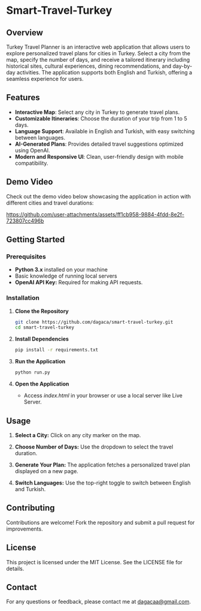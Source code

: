 # Smart-Travel-Turkey

## Overview

Turkey Travel Planner is an interactive web application that allows users to explore personalized travel plans for cities in Turkey. Select a city from the map, specify the number of days, and receive a tailored itinerary including historical sites, cultural experiences, dining recommendations, and day-by-day activities. The application supports both English and Turkish, offering a seamless experience for users.

## Features

- **Interactive Map**: Select any city in Turkey to generate travel plans.
- **Customizable Itineraries**: Choose the duration of your trip from 1 to 5 days.
- **Language Support**: Available in English and Turkish, with easy switching between languages.
- **AI-Generated Plans**: Provides detailed travel suggestions optimized using OpenAI.
- **Modern and Responsive UI**: Clean, user-friendly design with mobile compatibility.

## Demo Video

Check out the demo video below showcasing the application in action with different cities and travel durations:

https://github.com/user-attachments/assets/ff1cb958-9884-4fdd-8e2f-723807cc496b

## Getting Started

### Prerequisites

- **Python 3.x** installed on your machine
- Basic knowledge of running local servers
- **OpenAI API Key:** Required for making API requests.

### Installation

1. **Clone the Repository**
   ```bash
   git clone https://github.com/dagaca/smart-travel-turkey.git
   cd smart-travel-turkey
   ```
   
2. **Install Dependencies**
   ```bash
   pip install -r requirements.txt
   ```
   
3. **Run the Application**
   ```bash
   python run.py
   ```
   
4. **Open the Application**
   - Access *index.html* in your browser or use a local server like Live Server.

## Usage

1. **Select a City:** Click on any city marker on the map.

2. **Choose Number of Days:** Use the dropdown to select the travel duration.

3. **Generate Your Plan:** The application fetches a personalized travel plan displayed on a new page.

4. **Switch Languages:** Use the top-right toggle to switch between English and Turkish.

## Contributing
Contributions are welcome! Fork the repository and submit a pull request for improvements.

## License
This project is licensed under the MIT License. See the LICENSE file for details.

## Contact
For any questions or feedback, please contact me at [dagacaa@gmail.com](mailto:dagacaa@gmail.com).
